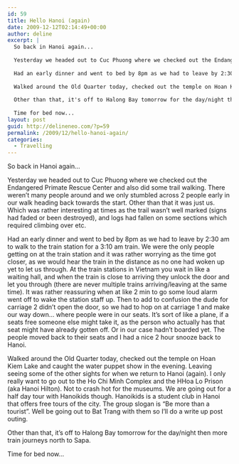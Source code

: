 ```yaml
---
id: 59
title: Hello Hanoi (again)
date: 2009-12-12T02:14:49+00:00
author: deline
excerpt: |
  So back in Hanoi again...
  
  Yesterday we headed out to Cuc Phuong where we checked out the Endangered Primate Rescue Center and also did some trail walking. There weren't many people around and we only stumbled across 2 people early in our walk heading back towards the start. Other than that it was just us. Which was rather interesting at times as the trail wasn't well marked (signs had faded or been destroyed), and logs had fallen on some sections which required climbing over etc.
  
  Had an early dinner and went to bed by 8pm as we had to leave by 2:30 am to walk to the train station for a 3:10 am train. We were the only people getting on at the train station and it was rather worrying as the time got closer, as we would hear the train in the distance as no one had woken up yet to let us through. At the train stations in Vietnam you wait in like a waiting hall, and when the train is close to arriving they unlock the door and let you through (there are never multiple trains arriving/leaving at the same time). It was rather reassuring when at like 2 min to go some loud alarm went off to wake the station staff up. Then to add to confusion the dude for carriage 2 didn't open the door, so we had to hop on at carriage 1 and make our way down... where people were in our seats. It's sort of like a plane, if a seats free someone else might take it, as the person who actually has that seat might have already gotten off. Or in our case hadn't boarded yet. The people moved back to their seats and I had a nice 2 hour snooze back to Hanoi.
  
  Walked around the Old Quarter today, checked out the temple on Hoan Kiem Lake and caught the water puppet show in the evening. Leaving seeing some of the other sights for when we return to Hanoi (again). I only really want to go out to the Ho Chi Minh Complex and the HHoa Lo Prison (aka Hanoi Hilton). Not to crash hot for the museums. We are going out for a half day tour with Hanoikids though. Hanoikids is a student club in Hanoi that offers free tours of the city. The group slogan is "Be more than a tourist”. Well be going out to Bat Trang with them so I'll do a write up post outing.
  
  Other than that, it's off to Halong Bay tomorrow for the day/night then more train journeys north to Sapa.
  
  Time for bed now...
layout: post
guid: http://delineneo.com/?p=59
permalink: /2009/12/hello-hanoi-again/
categories:
  - Travelling
---
```

So back in Hanoi again&#8230;

Yesterday we headed out to Cuc Phuong where we checked out the Endangered Primate Rescue Center and also did some trail walking. There weren&#8217;t many people around and we only stumbled across 2 people early in our walk heading back towards the start. Other than that it was just us. Which was rather interesting at times as the trail wasn&#8217;t well marked (signs had faded or been destroyed), and logs had fallen on some sections which required climbing over etc.

Had an early dinner and went to bed by 8pm as we had to leave by 2:30 am to walk to the train station for a 3:10 am train. We were the only people getting on at the train station and it was rather worrying as the time got closer, as we would hear the train in the distance as no one had woken up yet to let us through. At the train stations in Vietnam you wait in like a waiting hall, and when the train is close to arriving they unlock the door and let you through (there are never multiple trains arriving/leaving at the same time). It was rather reassuring when at like 2 min to go some loud alarm went off to wake the station staff up. Then to add to confusion the dude for carriage 2 didn&#8217;t open the door, so we had to hop on at carriage 1 and make our way down&#8230; where people were in our seats. It&#8217;s sort of like a plane, if a seats free someone else might take it, as the person who actually has that seat might have already gotten off. Or in our case hadn&#8217;t boarded yet. The people moved back to their seats and I had a nice 2 hour snooze back to Hanoi.

Walked around the Old Quarter today, checked out the temple on Hoan Kiem Lake and caught the water puppet show in the evening. Leaving seeing some of the other sights for when we return to Hanoi (again). I only really want to go out to the Ho Chi Minh Complex and the HHoa Lo Prison (aka Hanoi Hilton). Not to crash hot for the museums. We are going out for a half day tour with Hanoikids though. Hanoikids is a student club in Hanoi that offers free tours of the city. The group slogan is &#8220;Be more than a tourist”. Well be going out to Bat Trang with them so I&#8217;ll do a write up post outing.

Other than that, it&#8217;s off to Halong Bay tomorrow for the day/night then more train journeys north to Sapa.

Time for bed now&#8230;
